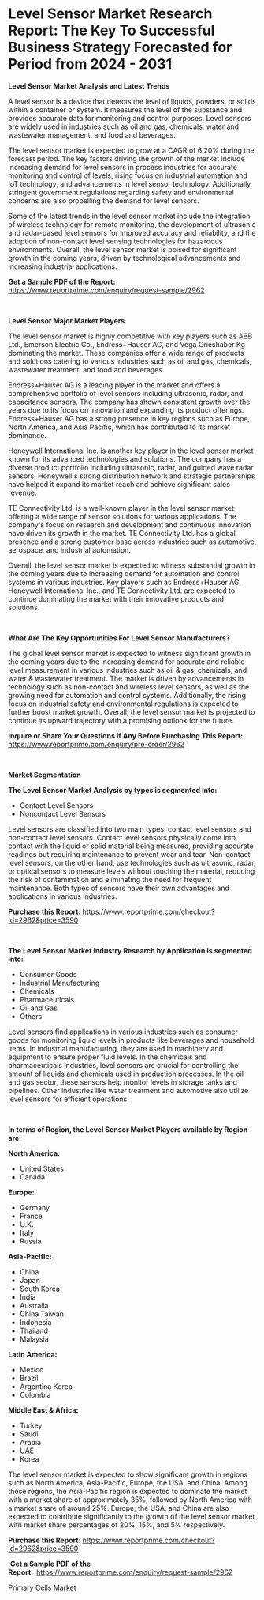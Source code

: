 <p><h1>Level Sensor Market Research Report: The Key To Successful Business Strategy Forecasted for Period from 2024 - 2031</h1></p><p><strong>Level Sensor Market Analysis and Latest Trends</strong></p>
<p><p>A level sensor is a device that detects the level of liquids, powders, or solids within a container or system. It measures the level of the substance and provides accurate data for monitoring and control purposes. Level sensors are widely used in industries such as oil and gas, chemicals, water and wastewater management, and food and beverages.</p><p>The level sensor market is expected to grow at a CAGR of 6.20% during the forecast period. The key factors driving the growth of the market include increasing demand for level sensors in process industries for accurate monitoring and control of levels, rising focus on industrial automation and IoT technology, and advancements in level sensor technology. Additionally, stringent government regulations regarding safety and environmental concerns are also propelling the demand for level sensors.</p><p>Some of the latest trends in the level sensor market include the integration of wireless technology for remote monitoring, the development of ultrasonic and radar-based level sensors for improved accuracy and reliability, and the adoption of non-contact level sensing technologies for hazardous environments. Overall, the level sensor market is poised for significant growth in the coming years, driven by technological advancements and increasing industrial applications.</p></p>
<p><strong>Get a Sample PDF of the Report:&nbsp;</strong> <a href="https://www.reportprime.com/enquiry/request-sample/2962">https://www.reportprime.com/enquiry/request-sample/2962</a></p>
<p>&nbsp;</p>
<p><strong>Level Sensor Major Market Players</strong></p>
<p><p>The level sensor market is highly competitive with key players such as ABB Ltd., Emerson Electric Co., Endress+Hauser AG, and Vega Grieshaber Kg dominating the market. These companies offer a wide range of products and solutions catering to various industries such as oil and gas, chemicals, wastewater treatment, and food and beverages.</p><p>Endress+Hauser AG is a leading player in the market and offers a comprehensive portfolio of level sensors including ultrasonic, radar, and capacitance sensors. The company has shown consistent growth over the years due to its focus on innovation and expanding its product offerings. Endress+Hauser AG has a strong presence in key regions such as Europe, North America, and Asia Pacific, which has contributed to its market dominance.</p><p>Honeywell International Inc. is another key player in the level sensor market known for its advanced technologies and solutions. The company has a diverse product portfolio including ultrasonic, radar, and guided wave radar sensors. Honeywell's strong distribution network and strategic partnerships have helped it expand its market reach and achieve significant sales revenue.</p><p>TE Connectivity Ltd. is a well-known player in the level sensor market offering a wide range of sensor solutions for various applications. The company's focus on research and development and continuous innovation have driven its growth in the market. TE Connectivity Ltd. has a global presence and a strong customer base across industries such as automotive, aerospace, and industrial automation.</p><p>Overall, the level sensor market is expected to witness substantial growth in the coming years due to increasing demand for automation and control systems in various industries. Key players such as Endress+Hauser AG, Honeywell International Inc., and TE Connectivity Ltd. are expected to continue dominating the market with their innovative products and solutions.</p></p>
<p>&nbsp;</p>
<p><strong>What Are The Key Opportunities For Level Sensor Manufacturers?</strong></p>
<p><p>The global level sensor market is expected to witness significant growth in the coming years due to the increasing demand for accurate and reliable level measurement in various industries such as oil & gas, chemicals, and water & wastewater treatment. The market is driven by advancements in technology such as non-contact and wireless level sensors, as well as the growing need for automation and control systems. Additionally, the rising focus on industrial safety and environmental regulations is expected to further boost market growth. Overall, the level sensor market is projected to continue its upward trajectory with a promising outlook for the future.</p></p>
<p><strong>Inquire or Share Your Questions If Any Before Purchasing This Report:</strong> <a href="https://www.reportprime.com/enquiry/pre-order/2962">https://www.reportprime.com/enquiry/pre-order/2962</a></p>
<p>&nbsp;</p>
<p><strong>Market Segmentation</strong></p>
<p><strong>The Level Sensor Market Analysis by types is segmented into:</strong></p>
<p><ul><li>Contact Level Sensors</li><li>Noncontact Level Sensors</li></ul></p>
<p><p>Level sensors are classified into two main types: contact level sensors and non-contact level sensors. Contact level sensors physically come into contact with the liquid or solid material being measured, providing accurate readings but requiring maintenance to prevent wear and tear. Non-contact level sensors, on the other hand, use technologies such as ultrasonic, radar, or optical sensors to measure levels without touching the material, reducing the risk of contamination and eliminating the need for frequent maintenance. Both types of sensors have their own advantages and applications in various industries.</p></p>
<p><strong>Purchase this Report:&nbsp;</strong><a href="https://www.reportprime.com/checkout?id=2962&price=3590">https://www.reportprime.com/checkout?id=2962&price=3590</a></p>
<p>&nbsp;</p>
<p><strong>The Level Sensor Market Industry Research by Application is segmented into:</strong></p>
<p><ul><li>Consumer Goods</li><li>Industrial Manufacturing</li><li>Chemicals</li><li>Pharmaceuticals</li><li>Oil and Gas</li><li>Others</li></ul></p>
<p><p>Level sensors find applications in various industries such as consumer goods for monitoring liquid levels in products like beverages and household items. In industrial manufacturing, they are used in machinery and equipment to ensure proper fluid levels. In the chemicals and pharmaceuticals industries, level sensors are crucial for controlling the amount of liquids and chemicals used in production processes. In the oil and gas sector, these sensors help monitor levels in storage tanks and pipelines. Other industries like water treatment and automotive also utilize level sensors for efficient operations.</p></p>
<p>&nbsp;</p>
<p><strong>In terms of Region, the Level Sensor Market Players available by Region are:</strong></p>
<p>
    <p> <strong> North America: </strong>
        <ul>
            <li>United States</li>
            <li>Canada</li>
        </ul>
        </p> 
    <p> <strong> Europe: </strong>
        <ul>
            <li>Germany</li>
            <li>France</li>
            <li>U.K.</li>
            <li>Italy</li>
            <li>Russia</li>
        </ul>
        </p> 
    <p> <strong> Asia-Pacific: </strong>
        <ul>
            <li>China</li>
            <li>Japan</li>
            <li>South Korea</li>
            <li>India</li>
            <li>Australia</li>
            <li>China Taiwan</li>
            <li>Indonesia</li>
            <li>Thailand</li>
            <li>Malaysia</li>
        </ul>
        </p> 
    <p> <strong> Latin America: </strong>
        <ul>
            <li>Mexico</li>
            <li>Brazil</li>
            <li>Argentina Korea</li>
            <li>Colombia</li>
        </ul>
        </p> 
    <p> <strong> Middle East & Africa: </strong>
        <ul>
            <li>Turkey</li>
            <li>Saudi</li>
            <li>Arabia</li>
            <li>UAE</li>
            <li>Korea</li>
        </ul>
    </p>
    </p>
<p><p>The level sensor market is expected to show significant growth in regions such as North America, Asia-Pacific, Europe, the USA, and China. Among these regions, the Asia-Pacific region is expected to dominate the market with a market share of approximately 35%, followed by North America with a market share of around 25%. Europe, the USA, and China are also expected to contribute significantly to the growth of the level sensor market with market share percentages of 20%, 15%, and 5% respectively.</p></p>
<p><strong>Purchase this Report: </strong><a href="https://www.reportprime.com/checkout?id=2962&price=3590">https://www.reportprime.com/checkout?id=2962&price=3590</a></p>
<p>&nbsp;<strong>Get a Sample PDF of the Report:&nbsp;&nbsp;</strong><a href="https://www.reportprime.com/enquiry/request-sample/2962">https://www.reportprime.com/enquiry/request-sample/2962</a></p>
<p><strong></strong></p>
<p><p><a href="https://invited-way-688.notion.site/Primary-Cells-Market-Size-Growing-and-Forecasted-for-period-from-2024-2031-and-provides-complete-m-452c17867f59451898ea32cd02a92e86">Primary Cells Market</a></p></p>